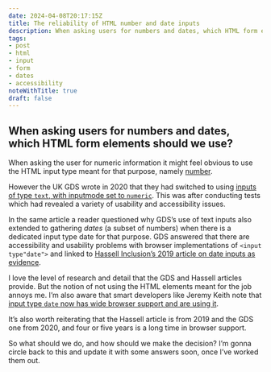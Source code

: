 ```yaml
---
date: 2024-04-08T20:17:15Z
title: The reliability of HTML number and date inputs
description: When asking users for numbers and dates, which HTML form elements should we use?
tags:
- post
- html
- input
- form
- dates
- accessibility
noteWithTitle: true
draft: false
---
```

When asking users for numbers and dates, which HTML form elements should we use?
---

When asking the user for numeric information it might feel obvious to use the HTML input type meant for that purpose, namely [number](https://developer.mozilla.org/en-US/docs/Web/HTML/Element/input/number). 

However the UK GDS wrote in 2020 that they had switched to using [inputs of type `text`, with inputmode set to `numeric`](https://technology.blog.gov.uk/2020/02/24/why-the-gov-uk-design-system-team-changed-the-input-type-for-numbers/). This was after conducting tests which had revealed a variety of usability and accessibility issues.

In the same article a reader questioned why GDS’s use of text inputs also extended to gathering _dates_ (a subset of numbers) when there is a dedicated input type date for that purpose. GDS answered that there are accessibility and usability problems with browser implementations of `<input type"date">` and linked to [Hassell Inclusion’s 2019 article on date inputs as evidence](https://www.hassellinclusion.com/blog/input-type-date-ready-for-use/).

I love the level of research and detail that the GDS and Hassell articles provide. But the notion of not using the HTML elements meant for the job annoys me. I’m also aware that smart developers like Jeremy Keith note that [input type `date` now has wide browser support and are using it](https://adactio.com/journal/21045).

It’s also worth reiterating that the Hassell article is from 2019 and the GDS one from 2020, and four or five years is a long time in browser support.

So what should we do, and how should we make the decision? I’m gonna circle back to this and update it with some answers soon, once I’ve worked them out.
